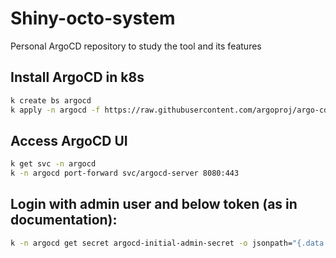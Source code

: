 # Shiny-octo-system
Personal ArgoCD repository to study the tool and its features

## Install ArgoCD in k8s
```bash
k create bs argocd
k apply -n argocd -f https://raw.githubusercontent.com/argoproj/argo-cd/stable/manifests/install.yaml
```

## Access ArgoCD UI
```bash
k get svc -n argocd
k -n argocd port-forward svc/argocd-server 8080:443
```

## Login with admin user and below token (as in documentation):
```bash
k -n argocd get secret argocd-initial-admin-secret -o jsonpath="{.data.password}" | base64 -d | pbcopy
```